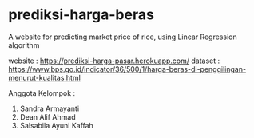 # prediksi-harga-beras

A website for predicting market price of rice, using Linear Regression algorithm

website : https://prediksi-harga-pasar.herokuapp.com/
dataset : https://www.bps.go.id/indicator/36/500/1/harga-beras-di-penggilingan-menurut-kualitas.html

Anggota Kelompok : 
1. Sandra Armayanti
2. Dean Alif Ahmad
3. Salsabila Ayuni Kaffah
